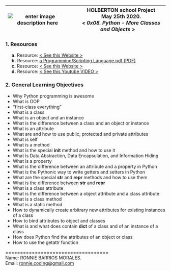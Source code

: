 |![enter image description here](https://1.bp.blogspot.com/-q5IliaSxM0Q/Tp2M2Y1vwKI/AAAAAAAAA4I/RXcz6Hisb9Q/s1600/text-x-python.png)|&nbsp;&nbsp;&nbsp;&nbsp;&nbsp;HOLBERTON school Project<br>&nbsp;&nbsp;&nbsp;&nbsp;&nbsp;May 25th 2020.<br>&nbsp;&nbsp;&nbsp;&nbsp;&nbsp;*< 0x08. Python - More Classes and Objects >*|
|--|--|  

### **1. Resources**  

&nbsp;&nbsp;&nbsp;&nbsp;&nbsp;**a.** Resource:  [< See this Website >](http://montyscoconut.github.io/about.html)  
&nbsp;&nbsp;&nbsp;&nbsp;&nbsp;**b.** Resource: [a Programming/Scripting Language.pdf (PDF)](http://www.informatik.uni-bremen.de/~hof/Monty/Monty-Watt.pdf)  
&nbsp;&nbsp;&nbsp;&nbsp;&nbsp;**c.** Resource:   [< See this Website >](http://montyscoconut.github.io/try/?page=index)  
&nbsp;&nbsp;&nbsp;&nbsp;&nbsp;**d.** Resource:  [< See this Youtube VIDEO >](https://www.youtube.com/watch?v=I1f45REi3k4)  

### **2. General Learning Objectives**  
- Why Python programming is awesome  
- What is OOP  
- “first-class everything”  
- What is a class  
- What is an object and an instance  
- What is the difference between a class and an object or instance  
- What is an attribute  
- What are and how to use public, protected and private attributes  
- What is self  
- What is a method  
- What is the special __init__ method and how to use it  
- What is Data Abstraction, Data Encapsulation, and Information Hiding  
- What is a property  
- What is the difference between an attribute and a property in Python  
- What is the Pythonic way to write getters and setters in Python  
- What are the special __str__ and __repr__ methods and how to use them  
- What is the difference between __str__ and __repr__  
- What is a class attribute  
- What is the difference between a object attribute and a class attribute  
- What is a class method  
- What is a static method  
- How to dynamically create arbitrary new attributes for existing instances of a class  
- How to bind attributes to object and classes  
- What is and what does contain __dict__ of a class and of an instance of a class  
- How does Python find the attributes of an object or class  
- How to use the getattr function  

===================================  
Name: RONNIE BARRIOS MORALES.  
Email: ronnie.coding@gmail.com

